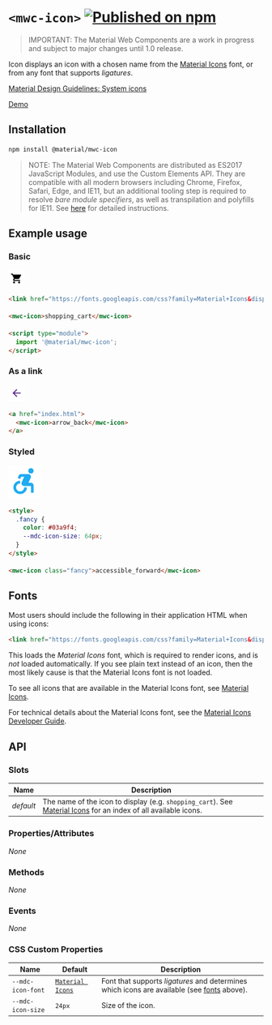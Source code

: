 # `<mwc-icon>` [![Published on npm](https://img.shields.io/npm/v/@material/mwc-icon.svg)](https://www.npmjs.com/package/@material/mwc-icon)
> IMPORTANT: The Material Web Components are a work in progress and subject to
> major changes until 1.0 release.

Icon displays an icon with a chosen name from the [Material Icons](https://material.io/resources/icons/) font, or from any
font that supports *ligatures*.

[Material Design Guidelines: System icons](https://material.io/design/iconography/system-icons.html)

[Demo](https://material-components.github.io/material-components-web-components/demos/icon/)

## Installation

```sh
npm install @material/mwc-icon
```

> NOTE: The Material Web Components are distributed as ES2017 JavaScript
> Modules, and use the Custom Elements API. They are compatible with all modern
> browsers including Chrome, Firefox, Safari, Edge, and IE11, but an additional
> tooling step is required to resolve *bare module specifiers*, as well as
> transpilation and polyfills for IE11. See
> [here](https://github.com/material-components/material-components-web-components#quick-start)
> for detailed instructions.

## Example usage

### Basic

<img src="images/shopping_cart.png" width="32px" height="32px">

```html
<link href="https://fonts.googleapis.com/css?family=Material+Icons&display=block" rel="stylesheet">

<mwc-icon>shopping_cart</mwc-icon>

<script type="module">
  import '@material/mwc-icon';
</script>
```

### As a link

<img src="images/arrow_back.png" width="32px" height="32px">

```html
<a href="index.html">
  <mwc-icon>arrow_back</mwc-icon>
</a>
```

### Styled

<img src="images/accessible_forward.png" width="64px" height="64px">

```html
<style>
  .fancy {
    color: #03a9f4;
    --mdc-icon-size: 64px;
  }
</style>

<mwc-icon class="fancy">accessible_forward</mwc-icon>
```

## Fonts

Most users should include the following in their application HTML when using
icons:

```html
<link href="https://fonts.googleapis.com/css?family=Material+Icons&display=block" rel="stylesheet">
```

This loads the *Material Icons* font, which is required to render icons, and is
*not* loaded automatically. If you see plain text instead of an icon, then the
most likely cause is that the Material Icons font is not loaded.

To see all icons that are available in the Material Icons font, see
[Material Icons](https://material.io/resources/icons/).

For technical details about the Material Icons font, see the
[Material Icons Developer Guide](https://google.github.io/material-design-icons/).


## API

### Slots

Name      | Description
--------- | -----------
*default* | The name of the icon to display (e.g. `shopping_cart`). See [Material Icons](https://material.io/resources/icons/) for an index of all available icons.


### Properties/Attributes

*None*

### Methods

*None*

### Events

*None*

### CSS Custom Properties

Name              | Default          | Description
----------------- | ---------------- | -----------
`--mdc-icon-font` | [`Material Icons`](https://material.io/resources/icons/) | Font that supports *ligatures* and determines which icons are available (see [fonts](#fonts) above).
`--mdc-icon-size` | `24px`           | Size of the icon.
